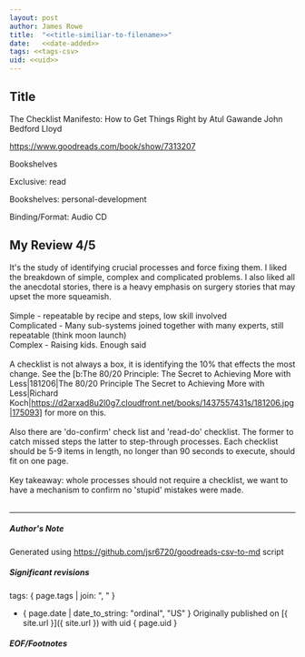 ```yaml
---
layout: post
author: James Rowe
title:  "<<title-similiar-to-filename>>"
date:   <<date-added>>
tags: <<tags-csv>
uid: <<uid>>
---
```


<!-- highly dependent on how you personally use jekyll templates, and how you want this to show up -->

## Title

The Checklist Manifesto: How to Get Things Right by Atul Gawande
John Bedford Lloyd 

https://www.goodreads.com/book/show/7313207

Bookshelves

Exclusive: read

Bookshelves: personal-development

Binding/Format: Audio CD

## My Review 4/5

It's the study of identifying crucial processes and force fixing them. I liked the breakdown of simple, complex and complicated problems. I also liked all the anecdotal stories, there is a heavy emphasis on surgery stories that may upset the more squeamish.<br/><br/>Simple - repeatable by recipe and steps, low skill involved<br/>Complicated - Many sub-systems joined together with many experts, still repeatable (think moon launch)<br/>Complex - Raising kids. Enough said<br/><br/>A checklist is not always a box, it is identifying the 10% that effects the most change. See the [b:The 80/20 Principle: The Secret to Achieving More with Less|181206|The 80/20 Principle  The Secret to Achieving More with Less|Richard Koch|https://d2arxad8u2l0g7.cloudfront.net/books/1437557431s/181206.jpg|175093] for more on this.<br/><br/>Also there are 'do-confirm' check list and 'read-do' checklist. The former to catch missed steps the latter to step-through processes. Each checklist should be 5-9 items in length, no longer than 90 seconds to execute, should fit on one page.<br/><br/>Key takeaway: whole processes should not require a checklist, we want to have a mechanism to confirm no 'stupid' mistakes were made.<br/><br/>

---

##### Author's Note

Generated using https://github.com/jsr6720/goodreads-csv-to-md script

##### Significant revisions

tags: { page.tags | join: ", " } <!-- todo move this somewhere -->

- { page.date | date_to_string: "ordinal", "US" } Originally published on [{ site.url }]({ site.url }) with uid { page.uid }

##### EOF/Footnotes
